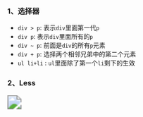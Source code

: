 ### 1、选择器

- `div > p`: 表示`div`里面第一代`p`
- `div p`: 表示`div`里面所有的`p`
- `div ~ p`: 前面是`div`的所有`p`元素
- `div + p`: 选择两个相邻兄弟中的第二个元素
- `ul li+li` : `ul`里面除了第一个`li`剩下的生效

### 2、Less

<img src="D:\skills\CSS\&amp;符号.png" style="zoom: 200%;" />


